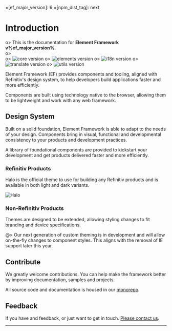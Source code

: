 <!--
type: page
title: Element Framework
description: Welcome to Element Framework
location: ./
layout: default
-->

=[ef_major_version]: 6
=[npm_dist_tag]: next
# Introduction

o> This is the documentation for **Element Framework v%ef_major_version%**.\
o> \
o> ![core version](https://img.shields.io/npm/v/@refinitiv-ui/core/%npm_dist_tag%?color=%2339c46e&label=core)
o> ![elements version](https://img.shields.io/npm/v/@refinitiv-ui/elements/%npm_dist_tag%?color=%2339c46e&label=elements)
o> ![i18n version](https://img.shields.io/npm/v/@refinitiv-ui/i18n/%npm_dist_tag%?color=%2339c46e&label=i18n)
o> ![translate version](https://img.shields.io/npm/v/@refinitiv-ui/translate/%npm_dist_tag%?color=%2339c46e&label=translate)
o> ![utils version](https://img.shields.io/npm/v/@refinitiv-ui/utils/%npm_dist_tag%?color=%2339c46e&label=utils)

Element Framework (EF) provides components and tooling, aligned with Refinitiv's design system, to help developers build applications faster and more efficiently.

Components are built using technology native to the browser, allowing them to be lightweight and work with any web framework.

## Design System

Built on a solid foundation, Element Framework is able to adapt to the needs of your design. Components bring in visual, functional and developmental consistency to your products and development practices.

A library of foundational components are provided to kickstart your development and get products delivered faster and more efficiently.

### Refinitiv Products

Halo is the official theme to use for building any Refinitiv products and is available in both light and dark variants.

![Halo](https://articulateusercontent.com/rise/courses/dlwkm37773iuEoCPFByqAqPBkD3NB-uS/x9Qf2v4jxLOSVScH.svg)
### Non-Refinitiv Products

Themes are designed to be extended, allowing styling changes to fit branding and device specifications.

@> Our next generation of custom theming is in development and will allow on-the-fly changes to component styles. This aligns with the removal of IE support later this year.

## Contribute

We greatly welcome contributions. You can help make the framework better by improving documentation, samples and projects.

All source code and documentation is housed in our [monorepo](https://github.com/Refinitiv/refinitiv-ui).

## Feedback

If you have and feedback, or just want to get in touch. [Please contact us](mailto:RefinitivUIDev@refinitiv.com).

---

